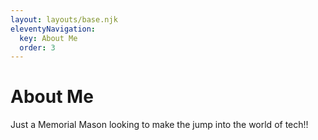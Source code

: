 ```yaml
---
layout: layouts/base.njk
eleventyNavigation:
  key: About Me
  order: 3
---
```

# About Me

Just a Memorial Mason looking to make the jump into the world of tech!!
